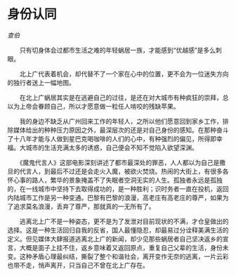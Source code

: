 # 身份认同

*查伯*

　　只有切身体会过都市生活之难的年轻蜗居一族，才能感到“优越感”是多么刺眼。

　　北上广代表着机会，却代替不了一个家在心中的位置，更不会为一位迷失方向的独行者送上一幅地图。

　　在北上广蜗居其实是在逃避自己的过往，是还在对大城市有种疯狂的崇拜，总以为上帝会眷顾自己，所以才愿意做一粒任人啃咬的残缺苹果。

　　我的身边不缺乏从广州回来工作的年轻人，之所以他们愿意回到家乡工作，排除媒体给出的种种压力原因之外，最深层次的还是对自己身份的感知。在那种奋斗了十八年才能与人做到星巴克喝咖啡的人们的心中，有种强烈的偏见，所得即幸福。大城市的生活充满太多的诱惑，自己便会不知不觉陷入欲望深渊。

　　《魔鬼代言人》这部电影深刻讲述了都市最深处的罪恶，人人都以为自己是撒旦的代言人，到最后不过还是会走火入魔，被欲火焚烧。热闹的大街上，有很多各怀心事的路人，繁华的景象掩盖不了失眠者空洞无实的人生。孤独者永远是孤独的，在一线城市中坚持下去取得成功的，是一种胜利；识时务者一直在投机，返回内陆城市工作是另一种变通。巴黎有巴黎的浪漫，高老庄有高老庄的尊严，如果为了追求莫名浪漫，丢弃了尊严，那就真的一无所有了。

　　逃离北上广不是一种姿态，更不是为了发泄对目前现状的不满，才仓皇做出的选择。这是一种生活回归自我的反省，国人最懂隐忍，却最易过分诠释美满生活的定义。但见媒体大肆报道逃离北上广的新闻，却少见那些蜗居者自己坚决返乡的宣言，大概是面子上挂不住，返乡意味着又返回原点，重复自己父辈的生活，身份未变。这种矛盾心理最纠结，撕裂了整个和谐社会，离开变作无奈的逃离，一片云彩也带不走，悄声离开，只当自己不曾在北上广存在。